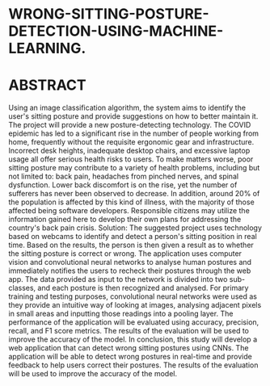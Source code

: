 # WRONG-SITTING-POSTURE-DETECTION-USING-MACHINE-LEARNING.
# ABSTRACT
Using an image classification algorithm, the system aims to identify the user's sitting posture and provide suggestions on how to better maintain it. The project will provide a new posture-detecting technology. The COVID epidemic has led to a significant rise in the number of people working from home, frequently without the requisite ergonomic gear and infrastructure. Incorrect desk heights, inadequate desktop chairs, and excessive laptop usage all offer serious health risks to users. To make matters worse, poor sitting posture may contribute to a variety of health problems, including but not limited to: back pain, headaches from pinched nerves, and spinal dysfunction. Lower back discomfort is on the rise, yet the number of sufferers has never been observed to decrease. In addition, around 20% of the population is affected by this kind of illness, with the majority of those affected being software developers. Responsible citizens may utilize the information gained here to develop their own plans for addressing the country's back pain crisis. 
Solution: The suggested project uses technology based on webcams to identify and detect a person's sitting position in real time. Based on the results, the person is then given a result as to whether the sitting posture is correct or wrong. The application uses computer vision and convolutional neural networks to analyse human postures and immediately notifies the users to recheck their postures through the web app. The data provided as input to the network is divided into two sub-classes, and each posture is then recognized and analysed. For primary training and testing purposes, convolutional neural networks were used as they provide an intuitive way of looking at images, analysing adjacent pixels in small areas and inputting those readings into a pooling layer.
The performance of the application will be evaluated using accuracy, precision, recall, and F1 score metrics. The results of the evaluation will be used to improve the accuracy of the model.
In conclusion, this study will develop a web application that can detect wrong sitting postures using CNNs. The application will be able to detect wrong postures in real-time and provide feedback to help users correct their postures. The results of the evaluation will be used to improve the accuracy of the model.

